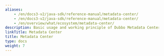 ```yaml
---
aliases:
    - /en/docs3-v2/java-sdk/reference-manual/metadata-center/
    - /en/docs3-v2/java-sdk/reference-manual/metadata-center/
    - /en/overview/what/ecosystem/metadata-center/
description: Basic usage and working principle of Dubbo Metadata Center
linkTitle: Metadata Center
title: Metadata Center
type: docs
weight: 7
---
```


